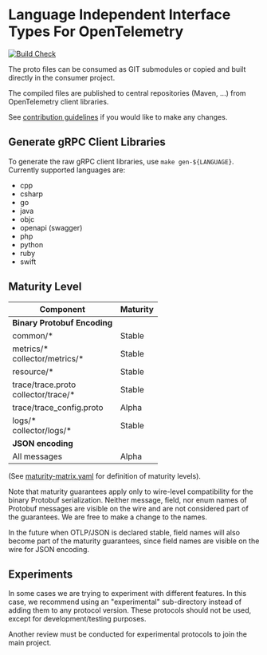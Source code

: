 # Language Independent Interface Types For OpenTelemetry

[![Build Check](https://github.com/open-telemetry/opentelemetry-proto/workflows/Build%20Check/badge.svg?branch=main)](https://github.com/open-telemetry/opentelemetry-proto/actions?query=workflow%3A%22Build+Check%22+branch%3Amain)

The proto files can be consumed as GIT submodules or copied and built directly in the consumer project.

The compiled files are published to central repositories (Maven, ...) from OpenTelemetry client libraries.

See [contribution guidelines](CONTRIBUTING.md) if you would like to make any changes.

## Generate gRPC Client Libraries

To generate the raw gRPC client libraries, use `make gen-${LANGUAGE}`. Currently supported languages are:

* cpp
* csharp
* go
* java
* objc
* openapi (swagger)
* php
* python
* ruby
* swift

## Maturity Level

Component                            | Maturity |
-------------------------------------|----------|
**Binary Protobuf Encoding**         |          |
common/*                             | Stable   |
metrics/\*<br>collector/metrics/*    | Stable   |
resource/*                           | Stable   |
trace/trace.proto<br>collector/trace/* | Stable   |
trace/trace_config.proto             | Alpha    |
logs/\*<br>collector/logs/*          | Stable   |
**JSON encoding**                    |          |
All messages                         | Alpha    |

(See [maturity-matrix.yaml](https://github.com/open-telemetry/community/blob/47813530864b9fe5a5146f466a58bd2bb94edc72/maturity-matrix.yaml#L57)
for definition of maturity levels).

Note that maturity guarantees apply only to wire-level compatibility for the binary
Protobuf serialization. Neither message, field, nor enum names of Protobuf messages
are visible on the wire and are not considered part of the guarantees. We are free
to make a change to the names.

In the future when OTLP/JSON is declared stable, field names will also become part of
the maturity guarantees, since field names are visible on the wire for JSON encoding.

## Experiments

In some cases we are trying to experiment with different features. In this case,
we recommend using an "experimental" sub-directory instead of adding them to any
protocol version. These protocols should not be used, except for
development/testing purposes.

Another review must be conducted for experimental protocols to join the main project.
